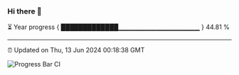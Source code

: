 ### Hi there 👋

⏳ Year progress { █████████████▁▁▁▁▁▁▁▁▁▁▁▁▁▁▁▁▁ } 44.81 %

---

⏰ Updated on Thu, 13 Jun 2024 00:18:38 GMT

![Progress Bar CI](https://github.com/liununu/liununu/workflows/Progress%20Bar%20CI/badge.svg)
